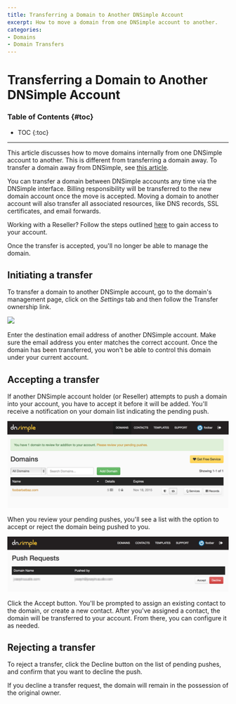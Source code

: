 ```yaml
---
title: Transferring a Domain to Another DNSimple Account
excerpt: How to move a domain from one DNSimple account to another.
categories:
- Domains
- Domain Transfers
---
```


# Transferring a Domain to Another DNSimple Account

### Table of Contents {#toc}

* TOC
{:toc}

---

This article discusses how to move domains internally from one DNSimple account to another. This is different from transferring a domain away. To transfer a domain away from DNSimple, see [this article](https://support.dnsimple.com/articles/transferring-domain-away/).

You can transfer a domain between DNSimple accounts any time via the DNSimple interface. Billing responsibility will be transferred to the new domain account once the move is accepted. Moving a domain to another account will also transfer all associated resources, like DNS records, SSL certificates, and email forwards.

Working with a Reseller? Follow the steps outlined [here](#accepting-a-transfer) to gain access to your account.

<warning>
Once the transfer is accepted, you'll no longer be able to manage the domain.
</warning>

## Initiating a transfer

To transfer a domain to another DNSimple account, go to the domain's management page, click on the _Settings_ tab and then follow the <label>Transfer ownership</label> link.

![](/files/transfer-ownership.png)

Enter the destination email address of another DNSimple account. Make sure the email address you enter matches the correct account. Once the domain has been transferred, you won't be able to control this domain under your current account.

## Accepting a transfer

If another DNSimple account holder (or Reseller) attempts to push a domain into your account, you have to accept it before it will be added. You'll receive a notification on your domain list indicating the pending push.

![](/files/pending-push-notification.png)

When you review your pending pushes, you'll see a list with the option to accept or reject the domain being pushed to you.

![](/files/pending-pushes.jpg)

Click the <label>Accept</label> button. You'll be prompted to assign an existing contact to the domain, or create a new contact. After you've assigned a contact, the domain will be transferred to your account. From there, you can configure it as needed.

## Rejecting a transfer

To reject a transfer, click the <label>Decline</label> button on the list of pending pushes, and confirm that you want to decline the push.

<info>
If you decline a transfer request, the domain will remain in the possession of the original owner.
</info>
